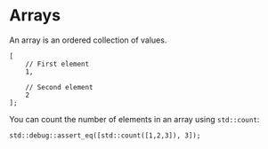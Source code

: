 
# Arrays

An array is an ordered collection of values.

```µcad,arrays_and_comments
[
    // First element
    1,

    // Second element
    2
];
```

You can count the number of elements in an array using `std::count`:

```µcad,array_expressions
std::debug::assert_eq([std::count([1,2,3]), 3]);
```
